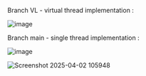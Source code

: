 Branch VL - virtual thread implementation :

![image](https://github.com/user-attachments/assets/184e94d3-0104-4558-a59c-947076967f72)

Branch main - single thread implementation : 

![image](https://github.com/user-attachments/assets/6b0f2b4b-95bc-468c-b9b3-c5dd52954a2f)

![Screenshot 2025-04-02 105948](https://github.com/user-attachments/assets/02934665-9431-4f08-aa50-a2d346a0d998)
